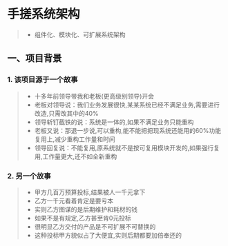 # 手搓系统架构
>* 组件化、模块化、可扩展系统架构

## 一、项目背景
### 1. 该项目源于一个故事
>* 十多年前领导带我和老板(更高级别领导)开会
>* 老板对领导说：我们业务发展很快,某某系统已经不满足业务,需要进行改造,只需改其中的40%
>* 领导斩钉截铁的说：系统是一体的,如果不满足业务只能重构
>* 老板又说：那退一步说,可以重构,能不能把把现系统还能用的60%功能复用上,减少重构工作量和时间
>* 领导回复说：不能复用,原系统就不是按可复用模块开发的,如果强行复用,工作量更大,还不如全新重构

### 2. 另一个故事
>* 甲方几百万预算投标,结果被人一千元拿下
>* 乙方一千元看着肯定是要亏本
>* 实则乙方图谋的是后期维护和耗材的钱
>* 如果不是有规定,乙方甚至肯0元投标
>* 很明显乙方交付的产品是不可扩展不可替换的
>* 这种投标甲方貌似占了大便宜,实则后期都要加倍奉还的